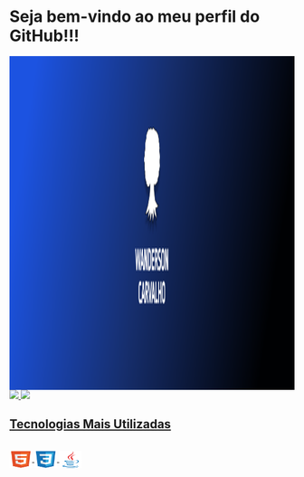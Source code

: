 # Seja bem-vindo ao meu perfil do GitHub!!!

<img align="right" height="590em" src="https://github.com/WanCarvalho/WanCarvalho/blob/main/Banner-wanderson.svg"/>

<div>
  <a href="https://github.com/WanCarvalho" />
  <img height="160em" src="https://github-readme-stats.vercel.app/api?username=WanCarvalho&show_icons=true&theme=dark&count_private=true&hide=stars,prs" />
  <img height="160em" src="https://github-readme-stats.vercel.app/api/top-langs/?username=WanCarvalho&theme=dark" />
</div>

## Tecnologias Mais Utilizadas
<div style="display: inline_block"><br>
  <img align="center" alt="Wanderson-HTML" height="30" width="40" src="https://raw.githubusercontent.com/devicons/devicon/master/icons/html5/html5-original.svg">
  <img align="center" alt="Wanderson-CSS" height="30" width="40" src="https://raw.githubusercontent.com/devicons/devicon/master/icons/css3/css3-original.svg">
  <img align="center" alt="Wanderson-JAVA" height="30" width="40" src="https://raw.githubusercontent.com/devicons/devicon/master/icons/java/java-original.svg">
</div>
